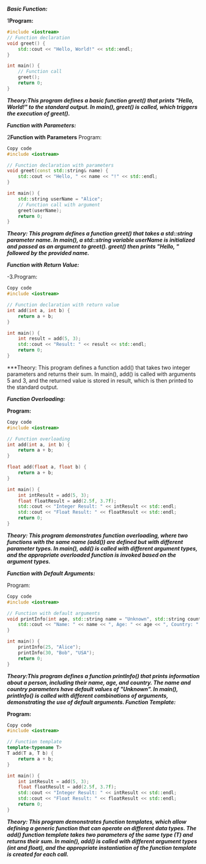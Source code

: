 ***Basic Function:***

1**Program:**

```cpp
#include <iostream>
// Function declaration
void greet() {
    std::cout << "Hello, World!" << std::endl;
}

int main() {
    // Function call
    greet();
    return 0;
}
```

***Theory:This program defines a basic function greet() that prints "Hello, World!" to the standard output. In main(), greet() is called, which triggers the execution of greet().***

***Function with Parameters:***


2**Function with Parameters**
Program:

```cpp
Copy code
#include <iostream>

// Function declaration with parameters
void greet(const std::string& name) {
    std::cout << "Hello, " << name << "!" << std::endl;
}

int main() {
    std::string userName = "Alice";
    // Function call with argument
    greet(userName);
    return 0;
}
```
***Theory: This program defines a function greet() that takes a std::string parameter name. In main(), a std::string variable userName is initialized and passed as an argument to greet(). greet() then prints "Hello, " followed by the provided name.***


***Function with Return Value:***

-3.Program:
```cpp
Copy code
#include <iostream>

// Function declaration with return value
int add(int a, int b) {
    return a + b;
}

int main() {
    int result = add(5, 3);
    std::cout << "Result: " << result << std::endl;
    return 0;
}
```


***Theory: This program defines a function add() that takes two integer parameters and returns their sum. In main(), add() is called with arguments 5 and 3, and the returned value is stored in result, which is then printed to the standard output.

***Function Overloading:***



**Program:**

```cpp
Copy code
#include <iostream>

// Function overloading
int add(int a, int b) {
    return a + b;
}

float add(float a, float b) {
    return a + b;
}

int main() {
    int intResult = add(5, 3);
    float floatResult = add(2.5f, 3.7f);
    std::cout << "Integer Result: " << intResult << std::endl;
    std::cout << "Float Result: " << floatResult << std::endl;
    return 0;
}
```

***Theory: This program demonstrates function overloading, where two functions with the same name (add()) are defined but with different parameter types. In main(), add() is called with different argument types, and the appropriate overloaded function is invoked based on the argument types.***

***Function with Default Arguments:***




Program:

```cpp
Copy code
#include <iostream>

// Function with default arguments
void printInfo(int age, std::string name = "Unknown", std::string country = "Unknown") {
    std::cout << "Name: " << name << ", Age: " << age << ", Country: " << country << std::endl;
}

int main() {
    printInfo(25, "Alice");
    printInfo(30, "Bob", "USA");
    return 0;
}
```



***Theory:This program defines a function printInfo() that prints information about a person, including their name, age, and country. The name and country parameters have default values of "Unknown". In main(), printInfo() is called with different combinations of arguments, demonstrating the use of default arguments.
Function Template:***

**Program:**

```cpp
Copy code
#include <iostream>

// Function template
template<typename T>
T add(T a, T b) {
    return a + b;
}

int main() {
    int intResult = add(5, 3);
    float floatResult = add(2.5f, 3.7f);
    std::cout << "Integer Result: " << intResult << std::endl;
    std::cout << "Float Result: " << floatResult << std::endl;
    return 0;
}
```



***Theory: This program demonstrates function templates, which allow defining a generic function that can operate on different data types. The add() function template takes two parameters of the same type (T) and returns their sum. In main(), add() is called with different argument types (int and float), and the appropriate instantiation of the function template is created for each call.***




